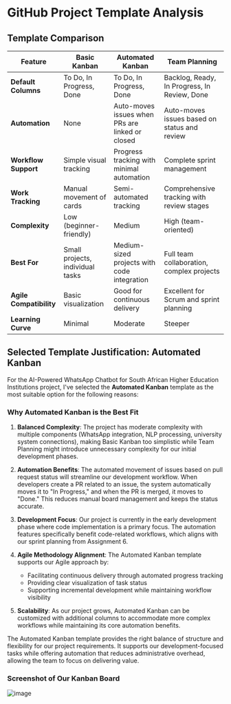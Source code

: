 # GitHub Project Template Analysis

## Template Comparison

| Feature | Basic Kanban | Automated Kanban | Team Planning |
|---------|-------------|------------------|---------------|
| **Default Columns** | To Do, In Progress, Done | To Do, In Progress, Done | Backlog, Ready, In Progress, In Review, Done |
| **Automation** | None | Auto-moves issues when PRs are linked or closed | Auto-moves issues based on status and review |
| **Workflow Support** | Simple visual tracking | Progress tracking with minimal automation | Complete sprint management |
| **Work Tracking** | Manual movement of cards | Semi-automated tracking | Comprehensive tracking with review stages |
| **Complexity** | Low (beginner-friendly) | Medium | High (team-oriented) |
| **Best For** | Small projects, individual tasks | Medium-sized projects with code integration | Full team collaboration, complex projects |
| **Agile Compatibility** | Basic visualization | Good for continuous delivery | Excellent for Scrum and sprint planning |
| **Learning Curve** | Minimal | Moderate | Steeper |

## Selected Template Justification: Automated Kanban

For the AI-Powered WhatsApp Chatbot for South African Higher Education Institutions project, I've selected the **Automated Kanban** template as the most suitable option for the following reasons:

### Why Automated Kanban is the Best Fit

1. **Balanced Complexity**: The project has moderate complexity with multiple components (WhatsApp integration, NLP processing, university system connections), making Basic Kanban too simplistic while Team Planning might introduce unnecessary complexity for our initial development phases.

2. **Automation Benefits**: The automated movement of issues based on pull request status will streamline our development workflow. When developers create a PR related to an issue, the system automatically moves it to "In Progress," and when the PR is merged, it moves to "Done." This reduces manual board management and keeps the status accurate.

3. **Development Focus**: Our project is currently in the early development phase where code implementation is a primary focus. The automation features specifically benefit code-related workflows, which aligns with our sprint planning from Assignment 6.

4. **Agile Methodology Alignment**: The Automated Kanban template supports our Agile approach by:
   - Facilitating continuous delivery through automated progress tracking
   - Providing clear visualization of task status
   - Supporting incremental development while maintaining workflow visibility

5. **Scalability**: As our project grows, Automated Kanban can be customized with additional columns to accommodate more complex workflows while maintaining its core automation benefits.

The Automated Kanban template provides the right balance of structure and flexibility for our project requirements. It supports our development-focused tasks while offering automation that reduces administrative overhead, allowing the team to focus on delivering value.

### Screenshot of Our Kanban Board
![image](https://github.com/user-attachments/assets/4905de11-c037-479a-97b8-3a2baa6830ee)
